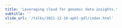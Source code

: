 ```yaml
---
title: 'Leveraging cloud for genomic data insights.'
subtitle: ''
slide_url: '/talks/2021-12-16-aphl-gdl/index.html'
---
```


